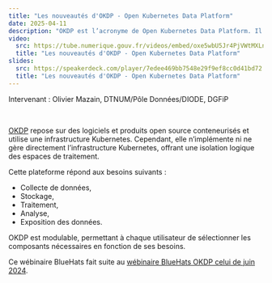 ```yaml
---
title: "Les nouveautés d'OKDP - Open Kubernetes Data Platform"
date: 2025-04-11
description: "OKDP est l’acronyme de Open Kubernetes Data Platform. Il s’agit d’une plateforme de services dédiée à la gestion des données."
video:
  src: https://tube.numerique.gouv.fr/videos/embed/oxe5wbU5Jr4PjVWtMXLnBU
  title: "Les nouveautés d'OKDP - Open Kubernetes Data Platform"
slides:
  src: https://speakerdeck.com/player/7edee469bb7548e29f9ef8cc0d41bd72
  title: "Les nouveautés d'OKDP - Open Kubernetes Data Platform"
---
```

Intervenant : Olivier Mazain, DTNUM/Pôle Données/DIODE, DGFiP

<br/>

[OKDP](https://okdp.io) repose sur des logiciels et produits open
source conteneurisés et utilise une infrastructure Kubernetes.
Cependant, elle n’implémente ni ne gère directement l’infrastructure
Kubernetes, offrant une isolation logique des espaces de traitement.

Cette plateforme répond aux besoins suivants :

- Collecte de données,
- Stockage,
- Traitement,
- Analyse,
- Exposition des données.

OKDP est modulable, permettant à chaque utilisateur de sélectionner les composants nécessaires en fonction de ses besoins.

Ce wébinaire BlueHats fait suite au [wébinaire BlueHats OKDP celui de juin 2024](https://code.gouv.fr/fr/bluehats/okdp/).

